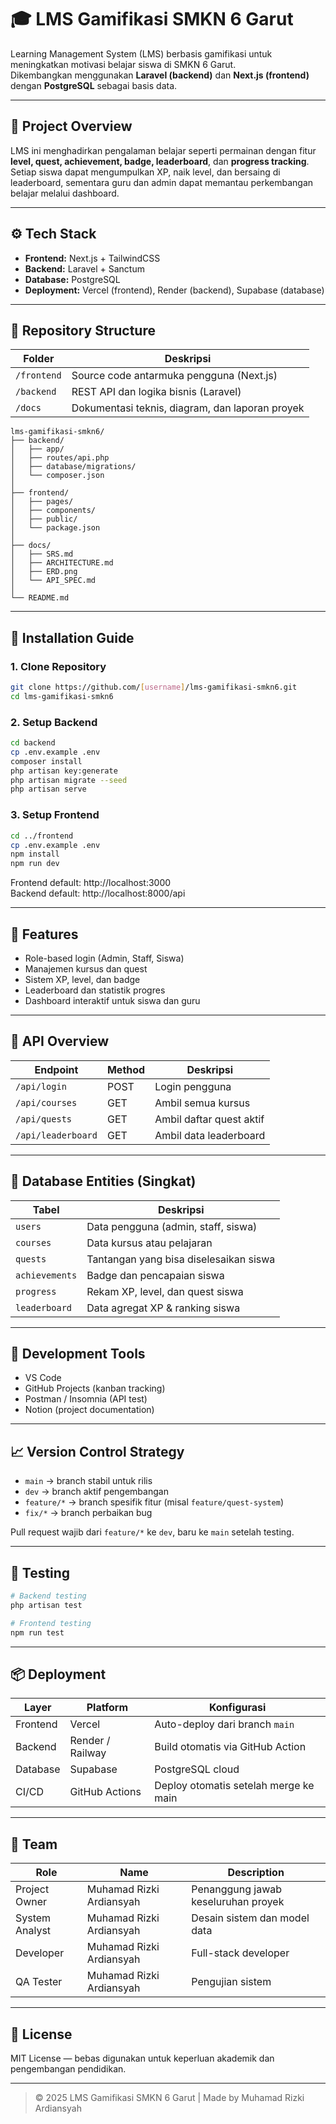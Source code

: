 # 🎓 LMS Gamifikasi SMKN 6 Garut

Learning Management System (LMS) berbasis gamifikasi untuk meningkatkan motivasi belajar siswa di SMKN 6 Garut.  
Dikembangkan menggunakan **Laravel (backend)** dan **Next.js (frontend)** dengan **PostgreSQL** sebagai basis data.

---

## 🧭 Project Overview
LMS ini menghadirkan pengalaman belajar seperti permainan dengan fitur **level, quest, achievement, badge, leaderboard**, dan **progress tracking**.  
Setiap siswa dapat mengumpulkan XP, naik level, dan bersaing di leaderboard, sementara guru dan admin dapat memantau perkembangan belajar melalui dashboard.

---

## ⚙️ Tech Stack
- **Frontend:** Next.js + TailwindCSS  
- **Backend:** Laravel + Sanctum  
- **Database:** PostgreSQL  
- **Deployment:** Vercel (frontend), Render (backend), Supabase (database)

---

## 📁 Repository Structure
| Folder | Deskripsi |
|---------|------------|
| `/frontend` | Source code antarmuka pengguna (Next.js) |
| `/backend` | REST API dan logika bisnis (Laravel) |
| `/docs` | Dokumentasi teknis, diagram, dan laporan proyek |

```
lms-gamifikasi-smkn6/
├── backend/
│   ├── app/
│   ├── routes/api.php
│   ├── database/migrations/
│   └── composer.json
│
├── frontend/
│   ├── pages/
│   ├── components/
│   ├── public/
│   └── package.json
│
├── docs/
│   ├── SRS.md
│   ├── ARCHITECTURE.md
│   ├── ERD.png
│   └── API_SPEC.md
│
└── README.md
```

---

## 🚀 Installation Guide

### 1. Clone Repository
```bash
git clone https://github.com/[username]/lms-gamifikasi-smkn6.git
cd lms-gamifikasi-smkn6
```

### 2. Setup Backend
```bash
cd backend
cp .env.example .env
composer install
php artisan key:generate
php artisan migrate --seed
php artisan serve
```

### 3. Setup Frontend
```bash
cd ../frontend
cp .env.example .env
npm install
npm run dev
```

Frontend default: http://localhost:3000  
Backend default: http://localhost:8000/api

---

## 🧩 Features
- Role-based login (Admin, Staff, Siswa)
- Manajemen kursus dan quest
- Sistem XP, level, dan badge
- Leaderboard dan statistik progres
- Dashboard interaktif untuk siswa dan guru

---

## 🧠 API Overview
| Endpoint | Method | Deskripsi |
|-----------|---------|-----------|
| `/api/login` | POST | Login pengguna |
| `/api/courses` | GET | Ambil semua kursus |
| `/api/quests` | GET | Ambil daftar quest aktif |
| `/api/leaderboard` | GET | Ambil data leaderboard |

---

## 🧱 Database Entities (Singkat)
| Tabel | Deskripsi |
|--------|------------|
| `users` | Data pengguna (admin, staff, siswa) |
| `courses` | Data kursus atau pelajaran |
| `quests` | Tantangan yang bisa diselesaikan siswa |
| `achievements` | Badge dan pencapaian siswa |
| `progress` | Rekam XP, level, dan quest siswa |
| `leaderboard` | Data agregat XP & ranking siswa |

---

## 🧰 Development Tools
- VS Code  
- GitHub Projects (kanban tracking)  
- Postman / Insomnia (API test)  
- Notion (project documentation)

---

## 📈 Version Control Strategy
- `main` → branch stabil untuk rilis  
- `dev` → branch aktif pengembangan  
- `feature/*` → branch spesifik fitur (misal `feature/quest-system`)  
- `fix/*` → branch perbaikan bug  

Pull request wajib dari `feature/*` ke `dev`, baru ke `main` setelah testing.

---

## 🧪 Testing
```bash
# Backend testing
php artisan test

# Frontend testing
npm run test
```

---

## 📦 Deployment
| Layer | Platform | Konfigurasi |
|--------|------------|-------------|
| Frontend | Vercel | Auto-deploy dari branch `main` |
| Backend | Render / Railway | Build otomatis via GitHub Action |
| Database | Supabase | PostgreSQL cloud |
| CI/CD | GitHub Actions | Deploy otomatis setelah merge ke main |

---

## 👥 Team
| Role | Name | Description |
|-------|------|-------------|
| Project Owner | Muhamad Rizki Ardiansyah | Penanggung jawab keseluruhan proyek |
| System Analyst | Muhamad Rizki Ardiansyah | Desain sistem dan model data |
| Developer | Muhamad Rizki Ardiansyah | Full-stack developer |
| QA Tester | Muhamad Rizki Ardiansyah | Pengujian sistem |

---

## 📄 License
MIT License — bebas digunakan untuk keperluan akademik dan pengembangan pendidikan.

---

> © 2025 LMS Gamifikasi SMKN 6 Garut | Made by Muhamad Rizki Ardiansyah
